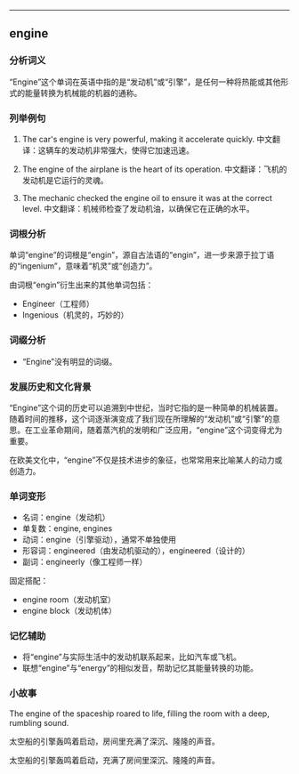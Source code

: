 
---------------
## engine
### 分析词义

“Engine”这个单词在英语中指的是“发动机”或“引擎”，是任何一种将热能或其他形式的能量转换为机械能的机器的通称。

### 列举例句

1. The car's engine is very powerful, making it accelerate quickly.
   中文翻译：这辆车的发动机非常强大，使得它加速迅速。

2. The engine of the airplane is the heart of its operation.
   中文翻译：飞机的发动机是它运行的灵魂。

3. The mechanic checked the engine oil to ensure it was at the correct level.
   中文翻译：机械师检查了发动机油，以确保它在正确的水平。

### 词根分析

单词“engine”的词根是“engin”，源自古法语的“engin”，进一步来源于拉丁语的“ingenium”，意味着“机灵”或“创造力”。

由词根“engin”衍生出来的其他单词包括：
- Engineer（工程师）
- Ingenious（机灵的，巧妙的）

### 词缀分析

- “Engine”没有明显的词缀。

### 发展历史和文化背景

“Engine”这个词的历史可以追溯到中世纪，当时它指的是一种简单的机械装置。随着时间的推移，这个词逐渐演变成了我们现在所理解的“发动机”或“引擎”的意思。在工业革命期间，随着蒸汽机的发明和广泛应用，“engine”这个词变得尤为重要。

在欧美文化中，“engine”不仅是技术进步的象征，也常常用来比喻某人的动力或创造力。

### 单词变形

- 名词：engine（发动机）
- 单复数：engine, engines
- 动词：engine（引擎驱动），通常不单独使用
- 形容词：engineered（由发动机驱动的），engineered（设计的）
- 副词：engineerly（像工程师一样）

固定搭配：
- engine room（发动机室）
- engine block（发动机体）

### 记忆辅助

- 将“engine”与实际生活中的发动机联系起来，比如汽车或飞机。
- 联想“engine”与“energy”的相似发音，帮助记忆其能量转换的功能。

### 小故事

The engine of the spaceship roared to life, filling the room with a deep, rumbling sound.

太空船的引擎轰鸣着启动，房间里充满了深沉、隆隆的声音。

太空船的引擎轰鸣着启动，充满了房间里深沉、隆隆的声音。

